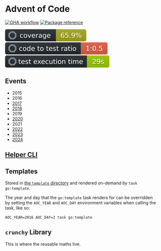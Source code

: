 # Advent of Code

[![GHA workflow](https://github.com/jlucktay/adventofcode/actions/workflows/go.yaml/badge.svg)](https://github.com/jlucktay/adventofcode/actions/workflows/go.yaml)
[![Package reference](https://pkg.go.dev/badge/go.jlucktay.dev/adventofcode.svg)](https://pkg.go.dev/go.jlucktay.dev/adventofcode)

[![Coverage](https://github.com/jlucktay/adventofcode/raw/refs/heads/main/docs/coverage.svg)](https://github.com/jlucktay/adventofcode/blob/main/.octocov.yml)
[![Code to test ratio](https://github.com/jlucktay/adventofcode/raw/refs/heads/main/docs/ratio.svg)](https://github.com/jlucktay/adventofcode/blob/main/.octocov.yml)
[![Test execution time](https://github.com/jlucktay/adventofcode/raw/refs/heads/main/docs/time.svg)](https://github.com/jlucktay/adventofcode/blob/main/.octocov.yml)

## Events

- 2015
- 2016
- [2017](2017/)
- [2018](2018/)
- 2019
- [2020](2020/)
- 2021
- [2022](2022/)
- [2023](2023/)
- [2024](2024/)

## [Helper CLI](aocautoself/)

## Templates

Stored in [the `template` directory](template/) and rendered on-demand by `task go:template`.

The year and day that the `go:template` task renders for can be overridden by setting the `AOC_YEAR` and `AOC_DAY`
environment variables when calling the task, like so:

```shell
AOC_YEAR=2016 AOC_DAY=2 task go:template
```

## `crunchy` Library

This is where the reusable maths live.
